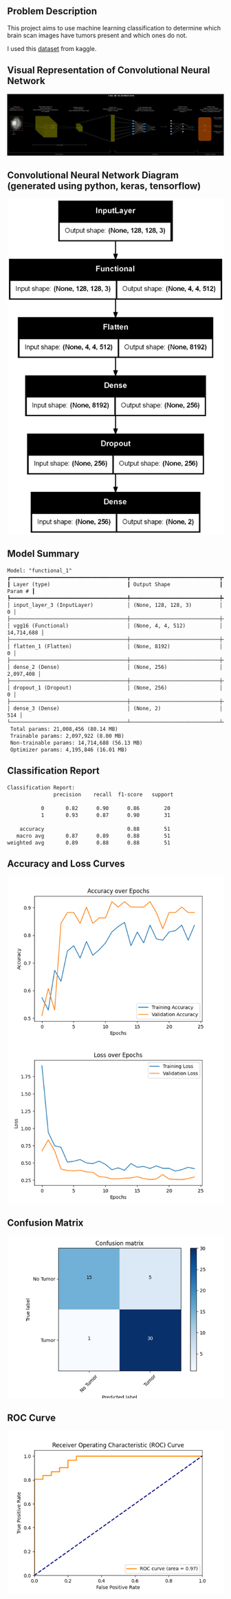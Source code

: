## Problem Description
This project aims to use machine learning classification to determine which brain scan images have tumors present and which ones do not. 

I used this [dataset](https://www.kaggle.com/datasets/navoneel/brain-mri-images-for-brain-tumor-detection/data ":)") from kaggle.

## Visual Representation of Convolutional Neural Network
![image](cnn_drawio.png)

## Convolutional Neural Network Diagram (generated using python, keras, tensorflow)
![image](tf_model.png)

## Model Summary
```
Model: "functional_1"
┏━━━━━━━━━━━━━━━━━━━━━━━━━━━━━━━━━━━━━━┳━━━━━━━━━━━━━━━━━━━━━━━━━━━━━┳━━━━━━━━━━━━━━━━━┓
┃ Layer (type)                         ┃ Output Shape                ┃         Param # ┃
┡━━━━━━━━━━━━━━━━━━━━━━━━━━━━━━━━━━━━━━╇━━━━━━━━━━━━━━━━━━━━━━━━━━━━━╇━━━━━━━━━━━━━━━━━┩
│ input_layer_3 (InputLayer)           │ (None, 128, 128, 3)         │               0 │
├──────────────────────────────────────┼─────────────────────────────┼─────────────────┤
│ vgg16 (Functional)                   │ (None, 4, 4, 512)           │      14,714,688 │
├──────────────────────────────────────┼─────────────────────────────┼─────────────────┤
│ flatten_1 (Flatten)                  │ (None, 8192)                │               0 │
├──────────────────────────────────────┼─────────────────────────────┼─────────────────┤
│ dense_2 (Dense)                      │ (None, 256)                 │       2,097,408 │
├──────────────────────────────────────┼─────────────────────────────┼─────────────────┤
│ dropout_1 (Dropout)                  │ (None, 256)                 │               0 │
├──────────────────────────────────────┼─────────────────────────────┼─────────────────┤
│ dense_3 (Dense)                      │ (None, 2)                   │             514 │
└──────────────────────────────────────┴─────────────────────────────┴─────────────────┘
 Total params: 21,008,456 (80.14 MB)
 Trainable params: 2,097,922 (8.00 MB)
 Non-trainable params: 14,714,688 (56.13 MB)
 Optimizer params: 4,195,846 (16.01 MB)
```

## Classification Report
```
Classification Report:
               precision    recall  f1-score   support

           0       0.82      0.90      0.86        20
           1       0.93      0.87      0.90        31

    accuracy                           0.88        51
   macro avg       0.87      0.89      0.88        51
weighted avg       0.89      0.88      0.88        51
```

## Accuracy and Loss Curves
![image](accuracy_plot.png)
![image](loss_plot.png)

## Confusion Matrix
![image](cm.png)

## ROC Curve
![image](roc_diagram.png)


